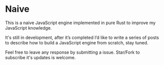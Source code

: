 # Naive

This is a naive JavaScript engine implemented in pure Rust to improve my JavaScript knowledge.

It's still in development, after it’s completed I’d like to write a series of posts to describe how to build a JavaScript engine from scratch, stay tuned.

Feel free to leave any response by submitting a issue. Star/Fork to subscribe it's updates is welcome.
